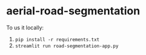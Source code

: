 # aerial-road-segmentation

To us it locally:

1. `pip install -r requirements.txt`
2. `streamlit run road-segmentation-app.py`
